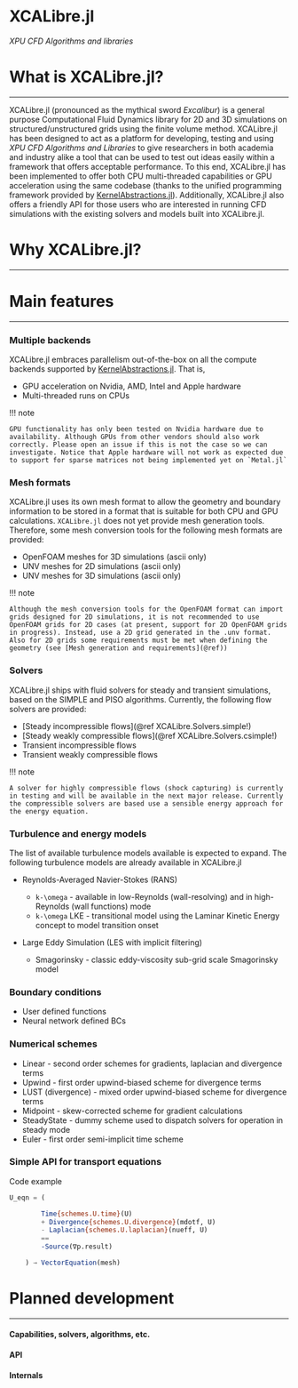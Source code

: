 # XCALibre.jl

*XPU CFD Algorithms and libraries*

# What is XCALibre.jl?
---

XCALibre.jl (pronounced as the mythical sword *Excalibur*) is a general purpose Computational Fluid Dynamics library for 2D and 3D simulations on structured/unstructured grids using the finite volume method. XCALibre.jl has been designed to act as a platform for developing, testing and using *XPU CFD Algorithms and Libraries* to give researchers in both academia and industry alike a tool that can be used to test out ideas easily within a framework that offers acceptable performance. To this end, XCALibre.jl has been implemented to offer both CPU multi-threaded capabilities or GPU acceleration using the same codebase (thanks to the unified programming framework provided by [KernelAbstractions.jl](https://juliagpu.github.io/KernelAbstractions.jl/stable/)). Additionally, XCALibre.jl also offers a friendly API for those users who are interested in running CFD simulations with the existing solvers and models built into XCALibre.jl. 

# Why XCALibre.jl?
---

# Main features
---

### Multiple backends
XCALibre.jl embraces parallelism out-of-the-box on all the compute backends supported by [KernelAbstractions.jl](https://juliagpu.github.io/KernelAbstractions.jl/stable/). That is,

* GPU acceleration on Nvidia, AMD, Intel and Apple hardware
* Multi-threaded runs on CPUs

!!! note
    
    GPU functionality has only been tested on Nvidia hardware due to availability. Although GPUs from other vendors should also work correctly. Please open an issue if this is not the case so we can investigate. Notice that Apple hardware will not work as expected due to support for sparse matrices not being implemented yet on `Metal.jl`

### Mesh formats
XCALibre.jl uses its own mesh format to allow the geometry and boundary information to be stored in a format that is suitable for both CPU and GPU calculations. `XCALibre.jl` does not yet provide mesh generation tools. Therefore, some mesh conversion tools for the following mesh formats are provided:

* OpenFOAM meshes for 3D simulations (ascii only)
* UNV meshes for 2D simulations (ascii only)
* UNV meshes for 3D simulations (ascii only)

!!! note

    Although the mesh conversion tools for the OpenFOAM format can import grids designed for 2D simulations, it is not recommended to use OpenFOAM grids for 2D cases (at present, support for 2D OpenFOAM grids in progress). Instead, use a 2D grid generated in the .unv format. Also for 2D grids some requirements must be met when defining the geometry (see [Mesh generation and requirements](@ref))

### Solvers
XCALibre.jl ships with fluid solvers for steady and transient simulations, based on the SIMPLE and PISO algorithms. Currently, the following flow solvers are provided:

* [Steady incompressible flows](@ref XCALibre.Solvers.simple!)
* [Steady weakly compressible flows](@ref XCALibre.Solvers.csimple!)
* Transient incompressible flows
* Transient weakly compressible flows

!!! note

    A solver for highly compressible flows (shock capturing) is currently in testing and will be available in the next major release. Currently the compressible solvers are based use a sensible energy approach for the energy equation.

### Turbulence and energy models
The list of available turbulence models available is expected to expand. The following turbulence models are already available in XCALibre.jl

* Reynolds-Averaged Navier-Stokes (RANS)
  * ``k-\omega`` - available in low-Reynolds (wall-resolving) and in high-Reynolds (wall functions) mode
  * ``k-\omega`` LKE - transitional model using the Laminar Kinetic Energy concept to model transition onset
  
* Large Eddy Simulation (LES with implicit filtering)
  * Smagorinsky - classic eddy-viscosity sub-grid scale Smagorinsky model

### Boundary conditions 
* User defined functions
* Neural network defined BCs

### Numerical schemes
* Linear - second order schemes for gradients, laplacian and divergence terms
* Upwind - first order upwind-biased scheme for divergence terms
* LUST (divergence) - mixed order upwind-biased scheme for divergence terms
* Midpoint - skew-corrected scheme for gradient calculations
* SteadyState - dummy scheme used to dispatch solvers for operation in steady mode
* Euler - first order semi-implicit time scheme

### Simple API for transport equations

Code example

```julia
U_eqn = (

        Time{schemes.U.time}(U)
        + Divergence{schemes.U.divergence}(mdotf, U) 
        - Laplacian{schemes.U.laplacian}(nueff, U) 
        == 
        -Source(∇p.result)

    ) → VectorEquation(mesh)
```



# Planned development
---

#### Capabilities, solvers, algorithms, etc.

#### API

#### Internals
